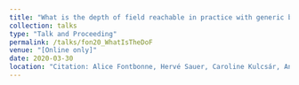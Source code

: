 ```yaml
---
title: "What is the depth of field reachable in practice with generic binary phase masks and digital deconvolution?"
collection: talks
type: "Talk and Proceeding"
permalink: /talks/fon20_WhatIsTheDoF
venue: "[Online only]"
date: 2020-03-30
location: "Citation: Alice Fontbonne, Hervé Sauer, Caroline Kulcsár, Anne-Lise Coutrot, François Goudail, 'What is the depth of field reachable in practice with generic binary phase masks and digital deconvolution?,' Proc. SPIE 11351, Unconventional Optical Imaging II, 113510F (30 March 2020)"
---
```


